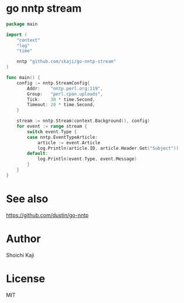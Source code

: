 # go nntp stream

```go
package main

import (
	"context"
	"log"
	"time"

	nntp "github.com/skaji/go-nntp-stream"
)

func main() {
	config := nntp.StreamConfig{
		Addr:    "nntp.perl.org:119",
		Group:   "perl.cpan.uploads",
		Tick:    30 * time.Second,
		Timeout: 20 * time.Second,
	}

	stream := nntp.Stream(context.Background(), config)
	for event := range stream {
		switch event.Type {
		case nntp.EventTypeArticle:
			article := event.Article
			log.Println(article.ID, article.Header.Get("Subject"))
		default:
			log.Println(event.Type, event.Message)
		}
	}
}
```

# See also

https://github.com/dustin/go-nntp

# Author

Shoichi Kaji

# License

MIT
